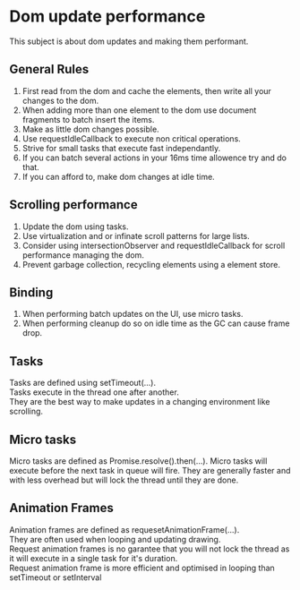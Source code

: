 # Dom update performance

This subject is about dom updates and making them performant.

## General Rules

1. First read from the dom and cache the elements, then write all your changes to the dom.
1. When adding more than one element to the dom use document fragments to batch insert the items.
1. Make as little dom changes possible.
1. Use requestIdleCallback to execute non critical operations.
1. Strive for small tasks that execute fast independantly.
1. If you can batch several actions in your 16ms time allowence try and do that.
1. If you can afford to, make dom changes at idle time.

## Scrolling performance

1. Update the dom using tasks.
1. Use virtualization and or infinate scroll patterns for large lists.
1. Consider using intersectionObserver and requestIdleCallback for scroll performance managing the dom.
1. Prevent garbage collection, recycling elements using a element store.

## Binding

1. When performing batch updates on the UI, use micro tasks.
1. When performing cleanup do so on idle time as the GC can cause frame drop.

## Tasks

Tasks are defined using setTimeout(...).   
Tasks execute in the thread one after another.   
They are the best way to make updates in a changing environment like scrolling.

## Micro tasks

Micro tasks are defined as Promise.resolve().then(...).
Micro tasks will execute before the next task in queue will fire.
They are generally faster and with less overhead but will lock the thread until they are done.

## Animation Frames

Animation frames are defined as requesetAnimationFrame(...).  
They are often used when looping and updating drawing.  
Request animation frames is no garantee that you will not lock the thread as it will execute in a single task for it's duration.  
Request animation frame is more efficient and optimised in looping than setTimeout or setInterval